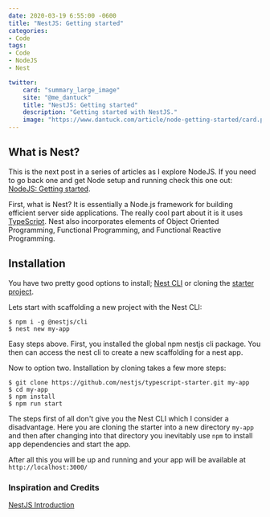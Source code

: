 ```yaml
---
date: 2020-03-19 6:55:00 -0600
title: "NestJS: Getting started"
categories:
- Code
tags:
- Code
- NodeJS
- Nest

twitter:
    card: "summary_large_image"
    site: "@me_dantuck"
    title: "NestJS: Getting started"
    description: "Getting started with NestJS."
    image: "https://www.dantuck.com/article/node-getting-started/card.png"
---
```


## What is Nest?

This is the next post in a series of articles as I explore NodeJS. If you need to go back one and get Node setup and running check this one out: [NodeJS: Getting started](/article/node-getting-started/).

First, what is Nest? It is essentially a Node.js framework for building efficient server side applications. The really cool part about it is it uses [TypeScript](https://www.typescriptlang.org/). Nest also incorporates elements of Object Oriented Programming, Functional Programming, and Functional Reactive Programming.

## Installation

You have two pretty good options to install; [Nest CLI](https://docs.nestjs.com/cli/overview) or cloning the [starter project](https://github.com/nestjs/typescript-starter).

Lets start with scaffolding a new project with the Nest CLI:

    $ npm i -g @nestjs/cli
    $ nest new my-app

Easy steps above. First, you installed the global npm nestjs cli package. You then can access the nest cli to create a new scaffolding for a nest app.

Now to option two. Installation by cloning takes a few more steps:

    $ git clone https://github.com/nestjs/typescript-starter.git my-app
    $ cd my-app
    $ npm install
    $ npm run start

The steps first of all don't give you the Nest CLI which I consider a disadvantage. Here you are cloning the starter into a new directory `my-app` and then after changing into that directory you inevitably use `npm` to install app dependencies and start the app.

After all this you will be up and running and your app will be available at `http://localhost:3000/`

### Inspiration and Credits

[NestJS Introduction](https://docs.nestjs.com/)